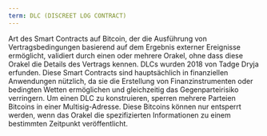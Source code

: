 ```yaml
---
term: DLC (DISCREET LOG CONTRACT)
---
```


Art des Smart Contracts auf Bitcoin, der die Ausführung von Vertragsbedingungen basierend auf dem Ergebnis externer Ereignisse ermöglicht, validiert durch einen oder mehrere Orakel, ohne dass diese Orakel die Details des Vertrags kennen. DLCs wurden 2018 von Tadge Dryja erfunden. Diese Smart Contracts sind hauptsächlich in finanziellen Anwendungen nützlich, da sie die Erstellung von Finanzinstrumenten oder bedingten Wetten ermöglichen und gleichzeitig das Gegenparteirisiko verringern. Um einen DLC zu konstruieren, sperren mehrere Parteien Bitcoins in einer Multisig-Adresse. Diese Bitcoins können nur entsperrt werden, wenn das Orakel die spezifizierten Informationen zu einem bestimmten Zeitpunkt veröffentlicht.